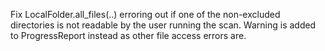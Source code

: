 Fix LocalFolder.all_files(..) erroring out if one of the non-excluded directories is not readable by the user running the scan.
Warning is added to ProgressReport instead as other file access errors are.
